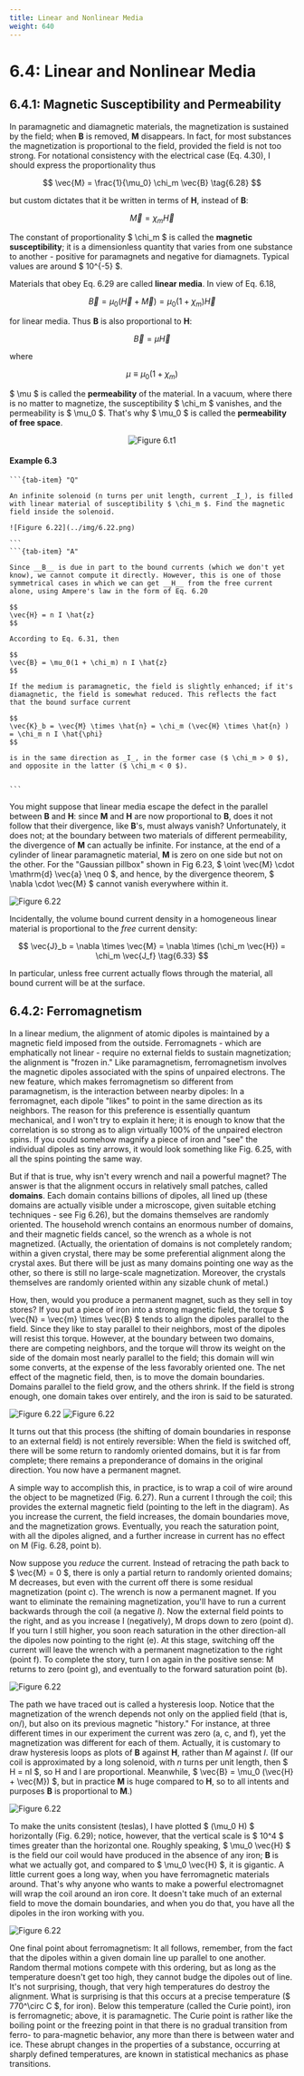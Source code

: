 ```yaml
---
title: Linear and Nonlinear Media
weight: 640
---
```


# 6.4: Linear and Nonlinear Media

## 6.4.1: Magnetic Susceptibility and Permeability

In paramagnetic and diamagnetic materials, the magnetization is sustained by the field; when __B__ is removed, __M__ disappears. In fact, for most substances the magnetization is proportional to the field, provided the field is not too strong. For notational consistency with the electrical case (Eq. 4.30), I should express the proportionality thus

$$
\vec{M} = \frac{1}{\mu_0} \chi_m \vec{B} \tag{6.28} 
$$

but custom dictates that it be written in terms of __H__, instead of __B__:

$$
\vec{M} = \chi_m \vec{H}
$$

The constant of proportionality $ \chi_m $ is called the __magnetic susceptibility__; it is a dimensionless quantity that varies from one substance to another - positive for paramagnets and negative for diamagnets. Typical values are around $ 10^{-5} $.

Materials that obey Eq. 6.29 are called __linear media__. In view of Eq. 6.18,

$$
\vec{B} = \mu_0 (\vec{H} + \vec{M}) = \mu_0 (1 + \chi_m) \vec{H} \tag{6.30}
$$

for linear media. Thus __B__ is also proportional to __H__:

$$
\vec{B} = \mu \vec{H} \tag{6.31}
$$

where

$$
\mu \equiv \mu_0 (1 + \chi_m) \tag{6.32}
$$

$ \mu $ is called the __permeability__ of the material. In a vacuum, where there is no matter to magnetize, the susceptibility $ \chi_m $ vanishes, and the permeability is $ \mu_0 $. That's why $ \mu_0 $ is called the __permeability of free space__.

<p align="center"> <img alt="Figure 6.t1" src="/r/img/griffiths/6.t1.png" /> </p>

#### Example 6.3

````{tab-set}
```{tab-item} "Q"

An infinite solenoid (n turns per unit length, current _I_), is filled with linear material of susceptibility $ \chi_m $. Find the magnetic field inside the solenoid.

![Figure 6.22](../img/6.22.png)

```
```{tab-item} "A"

Since __B__ is due in part to the bound currents (which we don't yet know), we cannot compute it directly. However, this is one of those symmetrical cases in which we can get __H__ from the free current alone, using Ampere's law in the form of Eq. 6.20

$$
\vec{H} = n I \hat{z}
$$

According to Eq. 6.31, then

$$
\vec{B} = \mu_0(1 + \chi_m) n I \hat{z}
$$

If the medium is paramagnetic, the field is slightly enhanced; if it's diamagnetic, the field is somewhat reduced. This reflects the fact that the bound surface current

$$
\vec{K}_b = \vec{M} \times \hat{n} = \chi_m (\vec{H} \times \hat{n} ) = \chi_m n I \hat{\phi}
$$

is in the same direction as _I_, in the former case ($ \chi_m > 0 $), and opposite in the latter ($ \chi_m < 0 $).


```
````


You might suppose that linear media escape the defect in the parallel between __B__ and __H__: since __M__ and __H__ are now proportional to __B__, does it not follow that their divergence, like __B__'s, must always vanish? Unfortunately, it does not; at the boundary between two materials of different permeability, the divergence of __M__ can actually be infinite. For instance, at the end of a cylinder of linear paramagnetic material, __M__ is zero on one side but not on the other. For the "Gaussian pillbox" shown in Fig 6.23, $ \oint \vec{M} \cdot \mathrm{d} \vec{a} \neq 0 $, and hence, by the divergence theorem, $ \nabla \cdot  \vec{M} $ cannot vanish everywhere within it.

![Figure 6.22](../img/6.22.png)

Incidentally, the volume bound current density in a homogeneous linear material is proportional to the _free_ current density:

$$
\vec{J}_b = \nabla \times  \vec{M} = \nabla \times  (\chi_m \vec{H}) = \chi_m \vec{J_f} \tag{6.33}
$$


In particular, unless free current actually flows through the material, all bound current will be at the surface.

## 6.4.2: Ferromagnetism

In a linear medium, the alignment of atomic dipoles is maintained by a magnetic field imposed from the outside. Ferromagnets - which are emphatically not linear - require no external fields to sustain magnetization; the alignment is "frozen in." Like paramagnetism, ferromagnetism involves the magnetic dipoles associated with the spins of unpaired electrons. The new feature, which makes ferromagnetism so different from paramagnetism, is the interaction between nearby dipoles: In a ferromagnet, each dipole "likes" to point in the same direction as its neighbors. The reason for this preference is essentially quantum mechanical, and I won't try to explain it here; it is enough to know that the correlation is so strong as to align virtually 100% of the unpaired electron spins. If you could somehow magnify a piece of iron and "see" the individual dipoles as tiny arrows, it would look something like Fig. 6.25, with all the spins pointing the same way.

But if that is true, why isn't every wrench and nail a powerful magnet? The answer is that the alignment occurs in relatively small patches, called __domains__. Each domain contains billions of dipoles, all lined up (these domains are actually visible under a microscope, given suitable etching techniques - see Fig 6.26), but the domains themselves are randomly oriented. The household wrench contains an enormous number of domains, and their magnetic fields cancel, so the wrench as a whole is not magnetized. (Actually, the orientation of domains is not completely random; within a given crystal, there may be some preferential alignment along the crystal axes. But there will be just as many domains pointing one way as the other, so there is still no large-scale magnetization. Moreover, the crystals themselves are randomly oriented within any sizable chunk of metal.)

How, then, would you produce a permanent magnet, such as they sell in toy stores? If you put a piece of iron into a strong magnetic field, the torque $ \vec{N} = \vec{m} \times \vec{B} $ tends to align the dipoles parallel to the field. Since they like to stay parallel to their neighbors, most of the dipoles will resist this torque. However, at the boundary between two domains, there are competing neighbors, and the torque will throw its weight on the side of the domain most nearly parallel to the field; this domain will win some converts, at the expense of the less favorably oriented one. The net effect of the magnetic field, then, is to move the domain boundaries. Domains parallel to the field grow, and the others shrink. If the field is strong enough, one domain takes over entirely, and the iron is said to be saturated.

![Figure 6.22](../img/6.22.png)
![Figure 6.22](../img/6.22.png)

It turns out that this process (the shifting of domain boundaries in response to an external field) is not entirely reversible: When the field is switched off, there will be some return to randomly oriented domains, but it is far from complete; there remains a preponderance of domains in the original direction. You now have a permanent magnet.

A simple way to accomplish this, in practice, is to wrap a coil of wire around the object to be magnetized (Fig. 6.27). Run a current I through the coil; this provides the external magnetic field (pointing to the left in the diagram). As you increase the current, the field increases, the domain boundaries move, and the magnetization grows. Eventually, you reach the saturation point, with all the dipoles aligned, and a further increase in current has no effect on M (Fig. 6.28, point b).

Now suppose you _reduce_ the current. Instead of retracing the path back to $ \vec{M} = 0 $, there is only a partial return to randomly oriented domains; M decreases, but even with the current off there is some residual magnetization (point c). The wrench is now a permanent magnet. If you want to eliminate the remaining magnetization, you'll have to run a current backwards through the coil (a negative _I_). Now the external field points to the right, and as you increase I (negatively), M drops down to zero (point d). If you turn I still higher, you soon reach saturation in the other direction-all the dipoles now pointing to the right (e). At this stage, switching off the current will leave the wrench with a permanent magnetization to the right (point f). To complete the story, turn I on again in the positive sense: M returns to zero (point g), and eventually to the forward saturation point (b).

![Figure 6.22](../img/6.22.png)

The path we have traced out is called a hysteresis loop. Notice that the magnetization of the wrench depends not only on the applied field (that is, on/), but also on its previous magnetic "history." For instance, at three different times in our experiment the current was zero (a, c, and f), yet the magnetization was different for each of them. Actually, it is customary to draw hysteresis loops as plots of __B__ against __H__, rather than _M_ against _I_. (If our coil is approximated by a long solenoid, with _n_ turns per unit length, then $ H = nI $, so H and I are proportional. Meanwhile, $ \vec{B} = \mu_0 (\vec{H} + \vec{M}) $, but in practice __M__ is huge compared to __H__, so to all intents and purposes __B__ is proportional to __M__.)

![Figure 6.22](../img/6.22.png)

To make the units consistent (teslas), I have plotted $ (\mu_0 H) $  horizontally (Fig. 6.29); notice, however, that the vertical scale is $ 10^4 $ times greater than the horizontal one. Roughly speaking, $ \mu_0 \vec{H} $ is the field our coil would have produced in the absence of any iron; __B__ is what we actually got, and compared to $ \mu_0 \vec{H} $, it is gigantic. A little current goes a long way, when you have ferromagnetic materials around. That's why anyone who wants to make a powerful electromagnet will wrap the coil around an iron core. It doesn't take much of an external field to move the domain boundaries, and when you do that, you have all the dipoles in the iron working with you.

![Figure 6.22](../img/6.22.png)

One final point about ferromagnetism: It all follows, remember, from the fact that the dipoles within a given domain line up parallel to one another. Random thermal motions compete with this ordering, but as long as the temperature doesn't get too high, they cannot budge the dipoles out of line. It's not surprising, though, that very high temperatures do destroy the alignment. What is surprising is that this occurs at a precise temperature ($ 770^\circ C $, for iron). Below this temperature (called the Curie point), iron is ferromagnetic; above, it is paramagnetic. The Curie point is rather like the boiling point or the freezing point in that there is no gradual transition from ferro- to para-magnetic behavior, any more than there is between water and ice. These abrupt changes in the properties of a substance, occurring at sharply defined temperatures, are known in statistical mechanics as phase transitions.
